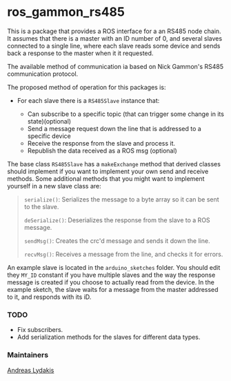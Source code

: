 # ros_gammon_rs485
This is a package that provides a ROS interface for a an RS485 node chain. It assumes that there is a master
with an ID number of 0, and several slaves connected to a single line, where each slave reads some device and sends back 
a response to the master when it it requested.

The available method of communication ia based on Nick Gammon's RS485 communication protocol.

The proposed method of operation for this packages is:
- For each slave there is a ```RS485Slave``` instance that:

    - Can subscribe to a specific topic (that can trigger some change in its state)(optional)
    - Send a message request down the line that is addressed to a specific device
    - Receive the response from the slave and process it.
    - Republish the data received as a ROS msg (optional)

The base class ```RS485Slave``` has a ```makeExchange``` method that derived classes should implement if you want to 
implement your own send and receive methods.
Some additional methods that you might want to implement yourself in a new slave class are:

> ```serialize()```: Serializes the message to a byte array so it can be sent to the slave.
>
>```deSerialize()```: Deserializes the response from the slave to a ROS message.
>
> ```sendMsg()```: Creates the crc'd message and sends it down the line.
>
> ```recvMsg()```: Receives a message from the line, and checks it for errors.

An example slave is located in the ```arduino_sketches``` folder. You should edit they ```MY_ID``` constant if you have 
multiple slaves and the way the response message is created if you choose to actually read from the device. In the example
sketch, the slave waits for a message from the master addressed to it, and responds with its iD.

### TODO
- Fix subscribers.
- Add serialization methods for the slaves for different data types.

### Maintainers
[Andreas Lydakis](andlydakis@gmail.com)